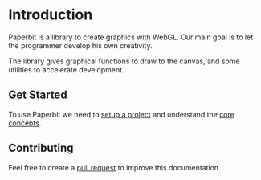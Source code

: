 # Introduction

Paperbit is a library to create graphics with WebGL.
Our main goal is to let the programmer develop his own creativity.

The library gives graphical functions to draw to the canvas,
and some utilities to accelerate development.

## Get Started

To use Paperbit we need to [setup a project](./setup_a_project.md)
and understand the [core concepts](./core_concepts.md).

## Contributing

Feel free to create a [pull request](https://github.com/otcova/paperbit/pulls) to improve this documentation.